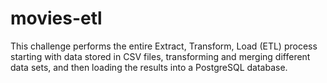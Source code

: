 # movies-etl

This challenge performs the entire Extract, Transform, Load (ETL) process starting with data stored in CSV files, transforming and merging different data sets, and then loading the results into a PostgreSQL database.
